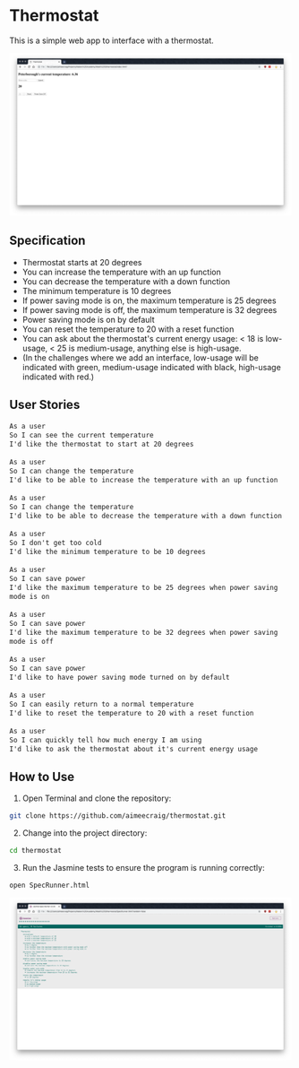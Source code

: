 # Thermostat #

This is a simple web app to interface with a thermostat.

![app-no-css](public/app-no-css.png)

## Specification ##
* Thermostat starts at 20 degrees
* You can increase the temperature with an up function
* You can decrease the temperature with a down function
* The minimum temperature is 10 degrees
* If power saving mode is on, the maximum temperature is 25 degrees
* If power saving mode is off, the maximum temperature is 32 degrees
* Power saving mode is on by default
* You can reset the temperature to 20 with a reset function
* You can ask about the thermostat's current energy usage: < 18 is low-usage, < 25 is medium-usage, anything else is high-usage.
* (In the challenges where we add an interface, low-usage will be indicated with green, medium-usage indicated with black, high-usage indicated with red.)

## User Stories ##
```
As a user
So I can see the current temperature
I'd like the thermostat to start at 20 degrees

As a user
So I can change the temperature
I'd like to be able to increase the temperature with an up function

As a user
So I can change the temperature
I'd like to be able to decrease the temperature with a down function

As a user
So I don't get too cold
I'd like the minimum temperature to be 10 degrees

As a user
So I can save power
I'd like the maximum temperature to be 25 degrees when power saving mode is on

As a user
So I can save power
I'd like the maximum temperature to be 32 degrees when power saving mode is off

As a user
So I can save power
I'd like to have power saving mode turned on by default

As a user
So I can easily return to a normal temperature
I'd like to reset the temperature to 20 with a reset function

As a user
So I can quickly tell how much energy I am using
I'd like to ask the thermostat about it's current energy usage
```

## How to Use ##
1. Open Terminal and clone the repository:
```bash
git clone https://github.com/aimeecraig/thermostat.git
```
2. Change into the project directory:
```bash
cd thermostat
```
3. Run the Jasmine tests to ensure the program is running correctly:
```bash
open SpecRunner.html
```
![jasmine-tests](public/jasmine-tests.png)
